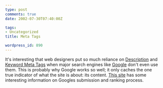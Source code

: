 ```yaml
---
type: post
comments: true
date: 2002-07-30T07:40:00Z

tags:
- Uncategorized
title: Meta Tags

wordpress_id: 890
---
```


It's interesting that web designers put so much reliance on [Description](http://www.submitcorner.com/Guide/Meta/description.shtml) and [Keyword Meta Tags](http://www.submitcorner.com/Guide/Meta/keywords.shtml) when major search engines like [Google](http://www.google.com) don't even use them. This is probably why Google works so well; it only caches the one true indicator of what the site is about: its content. [This site](http://www.submitcorner.com/Guide/SE/google.shtml) has some interesting information on Googles submission and ranking process.
